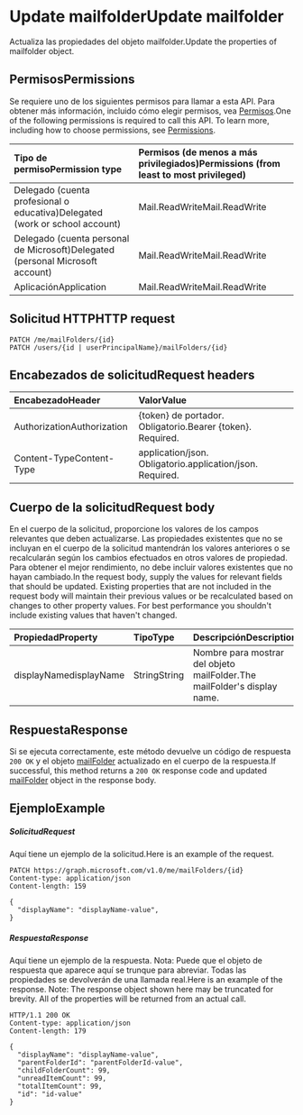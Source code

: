 # <a name="update-mailfolder"></a><span data-ttu-id="c2df6-101">Update mailfolder</span><span class="sxs-lookup"><span data-stu-id="c2df6-101">Update mailfolder</span></span>

<span data-ttu-id="c2df6-102">Actualiza las propiedades del objeto mailfolder.</span><span class="sxs-lookup"><span data-stu-id="c2df6-102">Update the properties of mailfolder object.</span></span>
## <a name="permissions"></a><span data-ttu-id="c2df6-103">Permisos</span><span class="sxs-lookup"><span data-stu-id="c2df6-103">Permissions</span></span>
<span data-ttu-id="c2df6-p101">Se requiere uno de los siguientes permisos para llamar a esta API. Para obtener más información, incluido cómo elegir permisos, vea [Permisos](../../../concepts/permissions_reference.md).</span><span class="sxs-lookup"><span data-stu-id="c2df6-p101">One of the following permissions is required to call this API. To learn more, including how to choose permissions, see [Permissions](../../../concepts/permissions_reference.md).</span></span>

|<span data-ttu-id="c2df6-106">Tipo de permiso</span><span class="sxs-lookup"><span data-stu-id="c2df6-106">Permission type</span></span>      | <span data-ttu-id="c2df6-107">Permisos (de menos a más privilegiados)</span><span class="sxs-lookup"><span data-stu-id="c2df6-107">Permissions (from least to most privileged)</span></span>              |
|:--------------------|:---------------------------------------------------------|
|<span data-ttu-id="c2df6-108">Delegado (cuenta profesional o educativa)</span><span class="sxs-lookup"><span data-stu-id="c2df6-108">Delegated (work or school account)</span></span> | <span data-ttu-id="c2df6-109">Mail.ReadWrite</span><span class="sxs-lookup"><span data-stu-id="c2df6-109">Mail.ReadWrite</span></span>    |
|<span data-ttu-id="c2df6-110">Delegado (cuenta personal de Microsoft)</span><span class="sxs-lookup"><span data-stu-id="c2df6-110">Delegated (personal Microsoft account)</span></span> | <span data-ttu-id="c2df6-111">Mail.ReadWrite</span><span class="sxs-lookup"><span data-stu-id="c2df6-111">Mail.ReadWrite</span></span>    |
|<span data-ttu-id="c2df6-112">Aplicación</span><span class="sxs-lookup"><span data-stu-id="c2df6-112">Application</span></span> | <span data-ttu-id="c2df6-113">Mail.ReadWrite</span><span class="sxs-lookup"><span data-stu-id="c2df6-113">Mail.ReadWrite</span></span> |

## <a name="http-request"></a><span data-ttu-id="c2df6-114">Solicitud HTTP</span><span class="sxs-lookup"><span data-stu-id="c2df6-114">HTTP request</span></span>
<!-- { "blockType": "ignored" } -->
```http
PATCH /me/mailFolders/{id}
PATCH /users/{id | userPrincipalName}/mailFolders/{id}
```
## <a name="request-headers"></a><span data-ttu-id="c2df6-115">Encabezados de solicitud</span><span class="sxs-lookup"><span data-stu-id="c2df6-115">Request headers</span></span>
| <span data-ttu-id="c2df6-116">Encabezado</span><span class="sxs-lookup"><span data-stu-id="c2df6-116">Header</span></span>       | <span data-ttu-id="c2df6-117">Valor</span><span class="sxs-lookup"><span data-stu-id="c2df6-117">Value</span></span> |
|:---------------|:--------|
| <span data-ttu-id="c2df6-118">Authorization</span><span class="sxs-lookup"><span data-stu-id="c2df6-118">Authorization</span></span>  | <span data-ttu-id="c2df6-p102">{token} de portador. Obligatorio.</span><span class="sxs-lookup"><span data-stu-id="c2df6-p102">Bearer {token}. Required.</span></span>  |
| <span data-ttu-id="c2df6-121">Content-Type</span><span class="sxs-lookup"><span data-stu-id="c2df6-121">Content-Type</span></span>  | <span data-ttu-id="c2df6-p103">application/json. Obligatorio.</span><span class="sxs-lookup"><span data-stu-id="c2df6-p103">application/json. Required.</span></span>  |

## <a name="request-body"></a><span data-ttu-id="c2df6-124">Cuerpo de la solicitud</span><span class="sxs-lookup"><span data-stu-id="c2df6-124">Request body</span></span>
<span data-ttu-id="c2df6-p104">En el cuerpo de la solicitud, proporcione los valores de los campos relevantes que deben actualizarse. Las propiedades existentes que no se incluyan en el cuerpo de la solicitud mantendrán los valores anteriores o se recalcularán según los cambios efectuados en otros valores de propiedad. Para obtener el mejor rendimiento, no debe incluir valores existentes que no hayan cambiado.</span><span class="sxs-lookup"><span data-stu-id="c2df6-p104">In the request body, supply the values for relevant fields that should be updated. Existing properties that are not included in the request body will maintain their previous values or be recalculated based on changes to other property values. For best performance you shouldn't include existing values that haven't changed.</span></span>

| <span data-ttu-id="c2df6-128">Propiedad</span><span class="sxs-lookup"><span data-stu-id="c2df6-128">Property</span></span>     | <span data-ttu-id="c2df6-129">Tipo</span><span class="sxs-lookup"><span data-stu-id="c2df6-129">Type</span></span>   |<span data-ttu-id="c2df6-130">Descripción</span><span class="sxs-lookup"><span data-stu-id="c2df6-130">Description</span></span>|
|:---------------|:--------|:----------|
|<span data-ttu-id="c2df6-131">displayName</span><span class="sxs-lookup"><span data-stu-id="c2df6-131">displayName</span></span>|<span data-ttu-id="c2df6-132">String</span><span class="sxs-lookup"><span data-stu-id="c2df6-132">String</span></span>|<span data-ttu-id="c2df6-133">Nombre para mostrar del objeto mailFolder.</span><span class="sxs-lookup"><span data-stu-id="c2df6-133">The mailFolder's display name.</span></span>|

## <a name="response"></a><span data-ttu-id="c2df6-134">Respuesta</span><span class="sxs-lookup"><span data-stu-id="c2df6-134">Response</span></span>

<span data-ttu-id="c2df6-135">Si se ejecuta correctamente, este método devuelve un código de respuesta `200 OK` y el objeto [mailFolder](../resources/mailfolder.md) actualizado en el cuerpo de la respuesta.</span><span class="sxs-lookup"><span data-stu-id="c2df6-135">If successful, this method returns a `200 OK` response code and updated [mailFolder](../resources/mailfolder.md) object in the response body.</span></span>
## <a name="example"></a><span data-ttu-id="c2df6-136">Ejemplo</span><span class="sxs-lookup"><span data-stu-id="c2df6-136">Example</span></span>
##### <a name="request"></a><span data-ttu-id="c2df6-137">Solicitud</span><span class="sxs-lookup"><span data-stu-id="c2df6-137">Request</span></span>
<span data-ttu-id="c2df6-138">Aquí tiene un ejemplo de la solicitud.</span><span class="sxs-lookup"><span data-stu-id="c2df6-138">Here is an example of the request.</span></span>
<!-- {
  "blockType": "request",
  "name": "update_mailfolder"
}-->
```http
PATCH https://graph.microsoft.com/v1.0/me/mailFolders/{id}
Content-type: application/json
Content-length: 159

{
  "displayName": "displayName-value",
}
```
##### <a name="response"></a><span data-ttu-id="c2df6-139">Respuesta</span><span class="sxs-lookup"><span data-stu-id="c2df6-139">Response</span></span>
<span data-ttu-id="c2df6-p105">Aquí tiene un ejemplo de la respuesta. Nota: Puede que el objeto de respuesta que aparece aquí se trunque para abreviar. Todas las propiedades se devolverán de una llamada real.</span><span class="sxs-lookup"><span data-stu-id="c2df6-p105">Here is an example of the response. Note: The response object shown here may be truncated for brevity. All of the properties will be returned from an actual call.</span></span>
<!-- {
  "blockType": "response",
  "truncated": true,
  "@odata.type": "microsoft.graph.mailFolder"
} -->
```http
HTTP/1.1 200 OK
Content-type: application/json
Content-length: 179

{
  "displayName": "displayName-value",
  "parentFolderId": "parentFolderId-value",
  "childFolderCount": 99,
  "unreadItemCount": 99,
  "totalItemCount": 99,
  "id": "id-value"
}
```

<!-- uuid: 8fcb5dbc-d5aa-4681-8e31-b001d5168d79
2015-10-25 14:57:30 UTC -->
<!-- {
  "type": "#page.annotation",
  "description": "Update mailfolder",
  "keywords": "",
  "section": "documentation",
  "tocPath": ""
}-->
